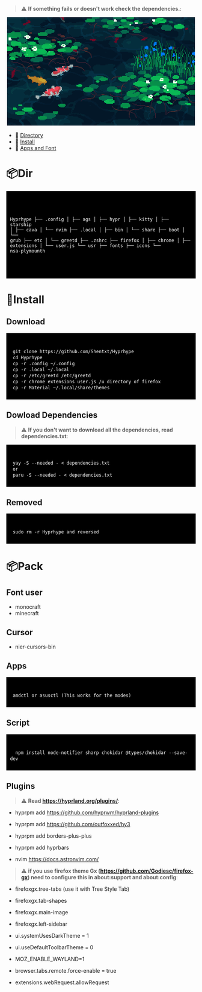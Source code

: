 > :warning: **If something fails or doesn't work check the dependencies.**: 

<p align="center">
  <picture>
    <img src="/assets/koi.gif">
  </picture>
</p>

- 🌸 [Directory](https://github.com/Shentxt/Hyprhype/tree/master#Dir)
- 🌸 [Install](https://github.com/Shentxt/Hyprhype/tree/master#Install)
- 🌸 [Apps and Font](https://github.com/Shentxt/Hyprhype/tree/master#Pack)

# 📦Dir

<div style="background-color: black; color: white; padding: 10px;">
<pre><code>

Hyprhype
├── .config
│   ├── ags
│   ├── hypr
│   ├── kitty
│   ├── starship
│   ├── cava
│   └── nvim
├── .local
│   ├── bin
│   └── share
├── boot
│   └── grub
├── etc
│   └── greetd
├── .zshrc
├── firefox
│   ├── chrome
│   ├── extensions
│   └── user.js
└── usr
    ├── fonts
    ├── icons 
    └── nsa-plymounth

</code></pre>
</div>

# 💾Install

## Download 

<div style="background-color: black; color: white; padding: 10px;">
<pre><code>
 git clone https://github.com/Shentxt/Hyprhype
 cd Hyprhype
 cp -r .config ~/.config 
 cp -r .local ~/.local
 cp -r /etc/greetd /etc/greetd                   
 cp -r chrome extensions user.js /u directory of firefox 
 cp -r Material ~/.local/share/themes
</code></pre>
</div>

## Dowload Dependencies 

> :warning: **If you don't want to download all the dependencies, read dependencies.txt**:

<div style="background-color: black; color: white; padding: 10px;">
<pre><code>
 yay -S --needed - < dependencies.txt
 or 
 paru -S --needed - < dependencies.txt
</code></pre>
</div>

## Removed 

<div style="background-color: black; color: white; padding: 10px;">
<pre><code>
 sudo rm -r Hyprhype and reversed
</code></pre>
</div>

# 📦Pack

## Font user 

- monocraft
- minecraft

## Cursor 

- nier-cursors-bin

## Apps 

<div style="background-color: black; color: white; padding: 10px;">
<pre><code>
 amdctl or asusctl (This works for the modes)
</code></pre>
</div>

## Script

<div style="background-color: black; color: white; padding: 10px;">
<pre><code>
  npm install node-notifier sharp chokidar @types/chokidar --save-dev
</code></pre>
</div>

## Plugins 

> :warning: **Read https://hyprland.org/plugins/**: 

- hyprpm add https://github.com/hyprwm/hyprland-plugins
- hyprpm add https://github.com/outfoxxed/hy3
- hyprpm add borders-plus-plus
- hyprpm add hyprbars

- nvim https://docs.astronvim.com/

> :warning: **if you use firefox theme Gx (https://github.com/Godiesc/firefox-gx) need to configure this in about:support and about:config**: 

- firefoxgx.tree-tabs (use it with Tree Style Tab) 
- firefoxgx.tab-shapes
- firefoxgx.main-image
- firefoxgx.left-sidebar

- ui.systemUsesDarkTheme = 1
- ui.useDefaultToolbarTheme = 0
- MOZ_ENABLE_WAYLAND=1 
- browser.tabs.remote.force-enable = true
- extensions.webRequest.allowRequest
